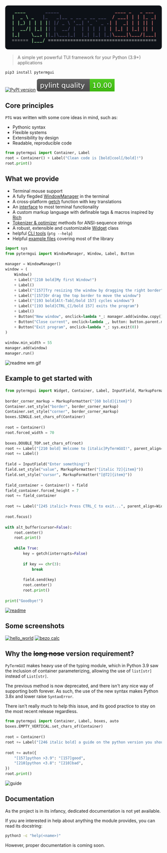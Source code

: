 <!-- TODO: these colors could be randomly generated -->
![title](https://github.com/bczsalba/pytermgui/raw/master/assets/title.png)

> A simple yet powerful TUI framework for your Python (3.9+) applications
```
pip3 install pytermgui
```
[![PyPI version](https://badge.fury.io/py/pytermgui.svg)](https://badge.fury.io/py/pytermgui)
[![Pylint quality](assets/quality.svg)](https://github.com/bczsalba/pytermgui/blob/master/utils/create_badge.py)

Core principles
---------------

<!-- Look into rewording this one -->
`PTG` was written with some core ideas in mind, such as:
- Pythonic syntax
- Flexible systems
- Extensibility by design
- Readable, reproducible code

```python
from pytermgui import Container, Label
root = Container() + Label("Clean code is [bold]cool[/bold]!")
root.print()
```

What we provide
---------------

- Terminal mouse support
- A fully flegded [WindowManager](https://github.com/bczsalba/pytermgui/blob/master/pytermgui/window_manager.py) in the terminal
- A cross-platform [getch](https://github.com/bczsalba/pytermgui/blob/master/pytermgui/input.py) function with key translations
- An [interface](https://github.com/bczsalba/pytermgui/blob/master/pytermgui/ansi_interface.py) to most terminal functionality
- A custom markup language with definable tags & macros inspired by [Rich](https://github.com/willmcgugan/rich/tree/master/rich)
- [Tokenizer & optimizer](https://github.com/bczsalba/pytermgui/blob/master/pytermgui/parser.py) methods for ANSI-sequence strings
- A robust, extensible and customizable [Widget](https://github.com/bczsalba/pytermgui/blob/master/pytermgui/widgets) class
- helpful [CLI tools](https://github.com/bczsalba/pytermgui/blob/master/pytermgui/cmd.py) (`ptg --help`)
- Helpful [example files](https://github.com/bczsalba/pytermgui/blob/master/pytermgui/cmd.py) covering most of the library

```python
import sys
from pytermgui import WindowManager, Window, Label, Button

manager = WindowManager()
window = (
    Window()
    + Label("[210 bold]My first Window!")
    + Label()
    + Label("[157]Try resizing the window by dragging the right border")
    + Label("[157]Or drag the top border to move the window")
    + Label("[193 bold]Alt-Tab[/bold 157] cycles windows")
    + Label("[193 bold]CTRL_C[/bold 157] exits the program")
    + Label()
    + Button("New window", onclick=lambda *_: manager.add(window.copy().center()))
    + Button("Close current", onclick=lambda _, button: button.parent.manager.close(button.parent))
    + Button("Exit program", onclick=lambda *_: sys.exit(0))
)

window.min_width = 55
manager.add(window)
manager.run()

```

<!-- TODO: Figure out a better quality for this -->
![readme wm gif](https://github.com/bczsalba/pytermgui/raw/master/assets/readme_wm.gif)

Example to get started with
---------------------------
```python
from pytermgui import Widget, Container, Label, InputField, MarkupFormatter, getch, alt_buffer, boxes

border_corner_markup = MarkupFormatter("[60 bold]{item}")
Container.set_style("border", border_corner_markup)
Container.set_style("corner", border_corner_markup)
boxes.SINGLE.set_chars_of(Container)

root = Container()
root.forced_width = 70

boxes.DOUBLE_TOP.set_chars_of(root)
root += Label("[210 bold] Welcome to [italic]PyTermGUI!", parent_align=Widget.PARENT_LEFT)
root += Label()

field = InputField("Enter something!")
field.set_style("value", MarkupFormatter("[italic 72]{item}"))
field.set_style("cursor", MarkupFormatter("[@72]{item}"))

field_container = Container() + field
field_container.forced_height = 7
root += field_container

root += Label("[245 italic]> Press CTRL_C to exit...", parent_align=Widget.PARENT_RIGHT)

root.focus()

with alt_buffer(cursor=False):
    root.center()
    root.print()

    while True:
        key = getch(interrupts=False)

        if key == chr(3):
            break

        field.send(key)
        root.center()
        root.print()

print("Goodbye!")
```
[![readme](https://github.com/bczsalba/pytermgui/raw/master/assets/readme_image.png)](#example-to-get-started-with)

Some screenshots
----------------

[![hello_world](https://github.com/bczsalba/pytermgui/raw/master/assets/hello_world.png)](https://github.com/bczsalba/pytermgui/blob/master/examples/hello_world.py)
[![bezo calc](https://github.com/bczsalba/pytermgui/raw/master/assets/bezocalc.png)](https://github.com/bczsalba/pytermgui/blob/master/examples/bezocalc.py)

Why the ~~long nose~~ version requirement?
------------------------------------------

`PyTermGUI` makes heavy use of the typing module, which in Python 3.9 saw the inclusion of container parameterizing, allowing the use of `list[str]` instead of `List[str]`.

The previous method is now deprecated, and there isn't any nice way of supporting both forever. As such, the use of the new syntax makes Python 3.8x and lower raise `SyntaxError`.

There isn't really much to help this issue, and its good practice to stay on the most recent release regardless.

```python
from pytermgui import Container, Label, boxes, auto
boxes.EMPTY_VERTICAL.set_chars_of(Container)

root = Container()
root += Label("[246 italic bold] a guide on the python version you should use")

root += auto({
    "[157]python >3.9": "[157]good",
    "[210]python <3.8": "[210]bad",
})
root.print()
```

![guide](https://github.com/bczsalba/pytermgui/raw/master/assets/version_guide.png)

Documentation
-------------

As the project is in its infancy, dedicated documentation is not yet available. 

If you are interested in help about anything the module provides, you can read its docstring:
```bash
python3 -c "help(<name>)"
```

However, proper documentation is coming soon.
